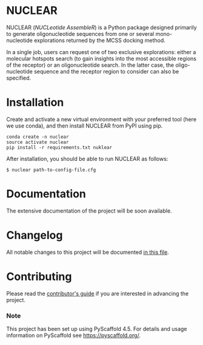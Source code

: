 <!-- These are examples of badges you might want to add to your README:
     please update the URLs accordingly

[![Built Status](https://api.cirrus-ci.com/github/<USER>/nuclear.svg?branch=main)](https://cirrus-ci.com/github/<USER>/nuclear)
[![ReadTheDocs](https://readthedocs.org/projects/nuclear/badge/?version=latest)](https://nuclear.readthedocs.io/en/stable/)
[![Coveralls](https://img.shields.io/coveralls/github/<USER>/nuclear/main.svg)](https://coveralls.io/r/<USER>/nuclear)

[![Conda-Forge](https://img.shields.io/conda/vn/conda-forge/nuclear.svg)](https://anaconda.org/conda-forge/nuclear)
[![Monthly Downloads](https://pepy.tech/badge/nuclear/month)](https://pepy.tech/project/nuclear)
[![Twitter](https://img.shields.io/twitter/url/http/shields.io.svg?style=social&label=Twitter)](https://twitter.com/nuclear)
-->

# NUCLEAR
NUCLEAR (*NUCLeotide AssembleR*) is a Python package designed primarily to generate oligonucleotide sequences from one or several mono-nucleotide explorations returned by the MCSS docking method.

In a single job, users can request one of two exclusive explorations: either
a molecular hotspots search (to gain insights into the most accessible regions of the receptor) or an oligonucleotide search. In the latter case, the oligo-nucleotide sequence and the receptor region to consider can also be specified.


# Installation
Create and activate a new virtual environment with your preferred tool (here we use conda), and then install NUCLEAR from PyPI using pip.

```
conda create -n nuclear
source activate nuclear
pip install -r requirements.txt nuklear
```

After installation, you should be able to run NUCLEAR as follows:

```$ nuclear path-to-config-file.cfg```


# Documentation
The extensive documentation of the project will be soon available.


# Changelog
All notable changes to this project will be documented [in this file](./CHANGELOG.md).


# Contributing
Please read the [contributor's guide](./CONTRIBUTING.md) if you are interested in advancing the project.

### Note
This project has been set up using PyScaffold 4.5. For details and usage
information on PyScaffold see https://pyscaffold.org/.
